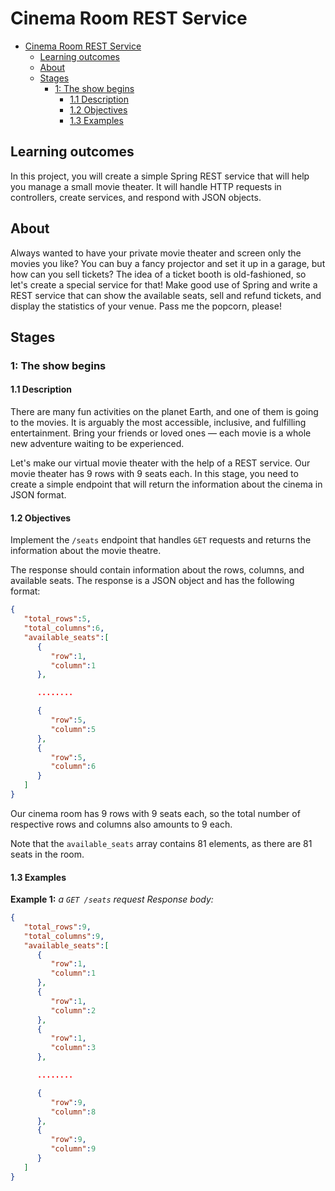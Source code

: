 # Cinema Room REST Service

- [Cinema Room REST Service](#cinema-room-rest-service)
  - [Learning outcomes](#learning-outcomes)
  - [About](#about)
  - [Stages](#stages)
    - [1: The show begins](#1-the-show-begins)
      - [1.1 Description](#11-description)
      - [1.2 Objectives](#12-objectives)
      - [1.3 Examples](#13-examples)

## Learning outcomes
In this project, you will create a simple Spring REST service that will help you manage a small movie theater. It will handle HTTP requests in controllers, create services, and respond with JSON objects.

## About
Always wanted to have your private movie theater and screen only the movies you like? You can buy a fancy projector and set it up in a garage, but how can you sell tickets? The idea of a ticket booth is old-fashioned, so let's create a special service for that! Make good use of Spring and write a REST service that can show the available seats, sell and refund tickets, and display the statistics of your venue. Pass me the popcorn, please!

## Stages
### 1: The show begins
#### 1.1 Description
There are many fun activities on the planet Earth, and one of them is going to the movies. It is arguably the most accessible, inclusive, and fulfilling entertainment. Bring your friends or loved ones — each movie is a whole new adventure waiting to be experienced.

Let's make our virtual movie theater with the help of a REST service. Our movie theater has 9 rows with 9 seats each. In this stage, you need to create a simple endpoint that will return the information about the cinema in JSON format.

#### 1.2 Objectives
Implement the `/seats` endpoint that handles `GET` requests and returns the information about the movie theatre.

The response should contain information about the rows, columns, and available seats. The response is a JSON object and has the following format:

```json
{
   "total_rows":5,
   "total_columns":6,
   "available_seats":[
      {
         "row":1,
         "column":1
      },

      ........

      {
         "row":5,
         "column":5
      },
      {
         "row":5,
         "column":6
      }
   ]
}
```

Our cinema room has 9 rows with 9 seats each, so the total number of respective rows and columns also amounts to 9 each.

Note that the `available_seats` array contains 81 elements, as there are 81 seats in the room.

#### 1.3 Examples
**Example 1:** _a `GET /seats` request_
*Response body:*

```json
{
   "total_rows":9,
   "total_columns":9,
   "available_seats":[
      {
         "row":1,
         "column":1
      },
      {
         "row":1,
         "column":2
      },
      {
         "row":1,
         "column":3
      },

      ........

      {
         "row":9,
         "column":8
      },
      {
         "row":9,
         "column":9
      }
   ]
}
```